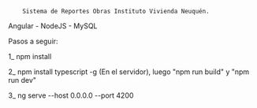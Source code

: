 		Sistema de Reportes Obras Instituto Vivienda Neuquén.
	

Angular - NodeJS  - MySQL

Pasos a seguir:

1_ npm install		

2_ npm install typescript -g (En el servidor), luego "npm run build" y "npm run dev"

3_ ng serve --host 0.0.0.0 --port 4200

